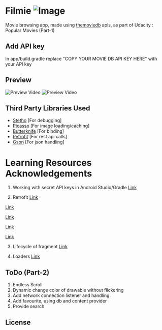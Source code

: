 # Filmie ![Image](../master/app/src/main/res/mipmap-hdpi/ic_launcher.png)
Movie browsing app, made using [themoviedb](https://www.themoviedb.org/) apis,
as part of Udacity : Popular Movies (Part-1)

## Add API key
In app/build.gradle replace "COPY YOUR MOVIE DB API KEY HERE" with your API key 


## Preview
![Preview Video](../master/preview/filmie1.gif)   ![Preview Video](../master/preview/filmie2.gif)

## Third Party Libraries Used

- [Stetho](https://github.com/facebook/stetho) [For debugging]
- [Picasso](http://square.github.io/picasso/) [For image loading/caching]
- [Butterknife](http://jakewharton.github.io/butterknife/) [For binding]
- [Retrofit](http://square.github.io/retrofit/) [For rest api calls]
- [Gson](http://mvnrepository.com/artifact/com.squareup.retrofit/converter-gson/2.0.0-beta1) [For json handling]

# Learning Resources Acknowledgements

1. Working with secret API keys in Android Studio/Gradle 
[Link](http://www.rainbowbreeze.it/environmental-variables-api-key-and-secret-buildconfig-and-android-studio/
)

2. Retrofit
[Link](http://square.github.io/retrofit/)

[Link](http://www.vogella.com/tutorials/Retrofit/article.html)

[Link](https://bekk.github.io/android101/pages/retrofit.html)

[Link](http://blog.robinchutaux.com/blog/a-smart-way-to-use-retrofit/)

[Link](https://guides.codepath.com/android/Consuming-APIs-with-Retrofit)


3. Lifecycle of fragment 
[Link](http://www.javacodegeeks.com/2013/06/android-fragment-lifecycle-multiple-screen-support.html)

4. Loaders
[Link](http://www.androiddesignpatterns.com/2012/08/implementing-loaders.html)


## ToDo (Part-2)
1. Endless Scroll
2. Dynamic change color of drawable without flickering
3. Add network connection listener and handling.
4. Add favourite, using db and content provider
5. Provide search 

## License